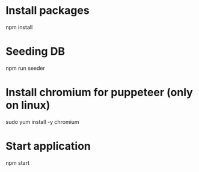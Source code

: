 # Install packages
npm install

# Seeding DB
npm run seeder

# Install chromium for puppeteer (only on linux)
sudo yum install -y chromium

# Start application
npm start
